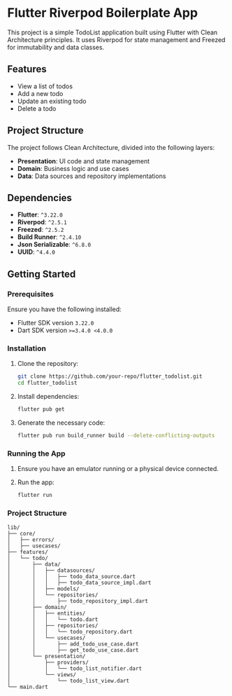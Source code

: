 # Flutter Riverpod Boilerplate App

This project is a simple TodoList application built using Flutter with Clean Architecture principles. It uses Riverpod for state management and Freezed for immutability and data classes.

## Features

- View a list of todos
- Add a new todo
- Update an existing todo
- Delete a todo

## Project Structure

The project follows Clean Architecture, divided into the following layers:

- **Presentation**: UI code and state management
- **Domain**: Business logic and use cases
- **Data**: Data sources and repository implementations

## Dependencies

- **Flutter**: `^3.22.0`
- **Riverpod**: `^2.5.1`
- **Freezed**: `^2.5.2`
- **Build Runner**: `^2.4.10`
- **Json Serializable**: `^6.8.0`
- **UUID**: `^4.4.0`

## Getting Started

### Prerequisites

Ensure you have the following installed:

- Flutter SDK version `3.22.0`
- Dart SDK version `>=3.4.0 <4.0.0`

### Installation

1. Clone the repository:

    ```sh
    git clone https://github.com/your-repo/flutter_todolist.git
    cd flutter_todolist
    ```

2. Install dependencies:

    ```sh
    flutter pub get
    ```

3. Generate the necessary code:

    ```sh
    flutter pub run build_runner build --delete-conflicting-outputs
    ```

### Running the App

1. Ensure you have an emulator running or a physical device connected.

2. Run the app:

    ```sh
    flutter run
    ```

### Project Structure

```plaintext
lib/
├── core/
│   ├── errors/
│   ├── usecases/
├── features/
│   └── todo/
│       ├── data/
│       │   ├── datasources/
│       │   │   ├── todo_data_source.dart
│       │   │   ├── todo_data_source_impl.dart
│       │   ├── models/
│       │   └── repositories/
│       │       ├── todo_repository_impl.dart
│       ├── domain/
│       │   ├── entities/
│       │   │   └── todo.dart
│       │   ├── repositories/
│       │   │   └── todo_repository.dart
│       │   └── usecases/
│       │       ├── add_todo_use_case.dart
│       │       ├── get_todo_use_case.dart
│       └── presentation/
│           ├── providers/
│           │   └── todo_list_notifier.dart
│           └── views/
│               └── todo_list_view.dart
└── main.dart
